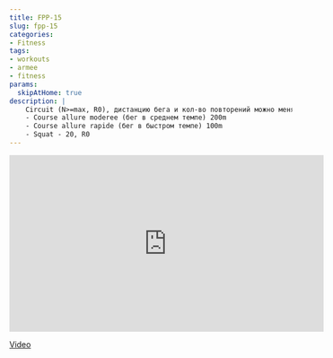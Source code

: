 ```yaml
---
title: FPP-15
slug: fpp-15
categories:
- Fitness
tags:
- workouts
- armee
- fitness
params:
  skipAtHome: true
description: |
    Circuit (N>=max, R0), дистанцию бега и кол-во повторений можно менять под свой уровень
    - Course allure moderee (бег в среднем темпе) 200m
    - Course allure rapide (бег в быстром темпе) 100m
    - Squat - 20, R0
---
```

<iframe width="560" height="315" src="https://www.youtube.com/embed/mNrTF0NaQJg?si=nJVhBcD7FIV069vt" title="YouTube video player" frameborder="0" allow="accelerometer; autoplay; clipboard-write; encrypted-media; gyroscope; picture-in-picture; web-share" allowfullscreen></iframe>

[Video](https://youtu.be/mNrTF0NaQJg?si=nJVhBcD7FIV069vt)
